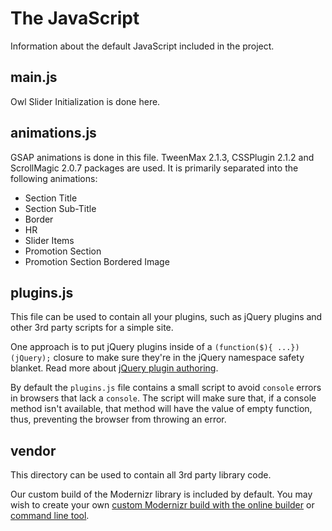 # The JavaScript

Information about the default JavaScript included in the project.

## main.js

Owl Slider Initialization is done here.

## animations.js

GSAP animations is done in this file. TweenMax 2.1.3, CSSPlugin 2.1.2 and ScrollMagic 2.0.7 packages are used.
It is primarily separated into the following animations:
* Section Title
* Section Sub-Title
* Border
* HR
* Slider Items
* Promotion Section
* Promotion Section Bordered Image

## plugins.js

This file can be used to contain all your plugins, such as jQuery plugins and
other 3rd party scripts for a simple site.

One approach is to put jQuery plugins inside of a `(function($){ ...})(jQuery);`
closure to make sure they're in the jQuery namespace safety blanket. Read more
about [jQuery plugin authoring](https://learn.jquery.com/plugins/).

By default the `plugins.js` file contains a small script to avoid `console`
errors in browsers that lack a `console`. The script will make sure that, if a
console method isn't available, that method will have the value of empty
function, thus, preventing the browser from throwing an error.

## vendor

This directory can be used to contain all 3rd party library code.

Our custom build of the Modernizr library is included by
default. You may wish to create your own [custom Modernizr build with the online
builder](https://modernizr.com/download/) or [command line
tool](https://modernizr.com/docs#command-line-config).

